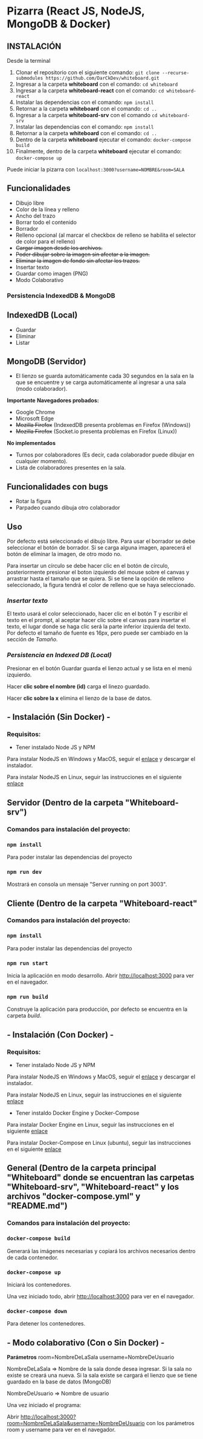 # **Pizarra (React JS, NodeJS, MongoDB & Docker)**

## **INSTALACIÓN**
Desde la terminal
1. Clonar el repositorio con el siguiente comando:
    ```git clone --recurse-submodules https://github.com/DarCkDev/whiteboard.git```
2. Ingresar a la carpeta **whiteboard** con el comando:
    ```cd whiteboard```
3. Ingresar a la carpeta **whiteboard-react** con el comando:
    ```cd whiteboard-react```
4. Instalar las dependencias con el comando:
    ```npm install```
5. Retornar a la carpeta **whiteboard** con el comando:
    ```cd ..```
6. Ingresar a la carpeta **whiteboard-srv** con el comando
    ```cd whiteboard-srv```
7. Instalar las dependencias con el comando:
    ```npm install```
8. Retornar a la carpeta **whiteboard** con el comando:
    ```cd ..```
9. Dentro de la carpeta **whiteboard** ejecutar el comando:
    ```docker-compose build```
10. Finalmente, dentro de la carpeta **whiteboard** ejecutar el comando:
    ```docker-compose up```

Puede iniciar la pizarra con ```localhost:3000?username=NOMBRE&room=SALA```

## **Funcionalidades**

- Dibujo libre
- Color de la línea y relleno
- Ancho del trazo
- Borrar todo el contenido
- Borrador
- Relleno opcional (al marcar el checkbox de relleno se habilita el selector de color para el relleno)
- ~~Cargar imagen desde los archivos.~~
- ~~Poder dibujar sobre la imagen sin afectar a la imagen.~~
- ~~Eliminar la imagen de fondo sin afectar los trazos.~~
- Insertar texto
- Guardar como imagen (PNG)
- Modo Colaborativo

### Persistencia IndexedDB & MongoDB

## IndexedDB (Local)
- Guardar
- Eliminar
- Listar

## MongoDB (Servidor)
- El lienzo se guarda automáticamente cada 30 segundos en la sala en la que se encuentre y se carga automáticamente al ingresar a una sala (modo colaborador).

**Importante** 
**Navegadores probados:**

- Google Chrome
- Microsoft Edge
- ~~Mozilla Firefox~~ (IndexedDB presenta problemas en Firefox (Windows))
- ~~Mozilla Firefox~~ (Socket.io presenta problemas en Firefox (Linux))

**No implementados**
- Turnos por colaboradores (Es decir, cada colaborador puede dibujar en cualquier momento).
- Lista de colaboradores presentes en la sala.

## **Funcionalidades con bugs**

- Rotar la figura
- Parpadeo cuando dibuja otro colaborador


## **Uso**

Por defecto está seleccionado el dibujo libre.
Para usar el borrador se debe seleccionar el botón de borrador.
Si se carga alguna imagen, aparecerá el botón de eliminar la imagen, de otro modo no.

Para insertar un círculo se debe hacer clic en el botón de círculo, posteriormente presionar el boton izquierdo del mouse sobre el canvas y arrastrar hasta el tamaño que se quiera.
Si se tiene la opción de relleno seleccionado, la figura tendrá el color de relleno que se haya seleccionado.

### _**Insertar texto**_

El texto usará el color seleccionado, hacer clic en el botón T y escribir el texto en el prompt, al aceptar hacer clic sobre el canvas para insertar el texto, el lugar donde se haga clic será la parte inferior izquierda del texto. Por defecto el tamaño de fuente es 16px, pero puede ser cambiado en la sección de _Tamaño_.

### _**Persistencia en Indexed DB (Local)**_

Presionar en el botón Guardar guarda el lienzo actual y se lista en el menú izquierdo.

Hacer **clic sobre el nombre (id)** carga el linezo guardado.

Hacer **clic sobre la x** elimina el lienzo de la base de datos.

## - **Instalación (Sin Docker)** -

### Requisitos:

- Tener instalado Node JS y NPM

Para instalar NodeJS en Windows y MacOS, seguir el [enlace](https://nodejs.org/en/) y descargar el instalador.

Para instalar NodeJS en Linux, seguir las instrucciones en el siguiente [enlace](https://github.com/nodesource/distributions/blob/master/README.md)


## Servidor (Dentro de la carpeta "Whiteboard-srv")

### Comandos para instalación del proyecto:

### `npm install`

Para poder instalar las dependencias del proyecto

### `npm run dev`

Mostrará en consola un mensaje "Server running on port 3003".

## Cliente (Dentro de la carpeta "Whiteboard-react"

### Comandos para instalación del proyecto:

### `npm install`

Para poder instalar las dependencias del proyecto

### `npm run start`

Inicia la aplicación en modo desarrollo.
Abrir [http://localhost:3000](http://localhost:3000) para ver en el navegador.

### `npm run build`

Construye la aplicación para producción, por defecto se encuentra en la carpeta _build_.


## - **Instalación (Con Docker)** -

### Requisitos:

- Tener instalado Node JS y NPM

Para instalar NodeJS en Windows y MacOS, seguir el [enlace](https://nodejs.org/en/) y descargar el instalador.

Para instalar NodeJS en Linux, seguir las instrucciones en el siguiente [enlace](https://github.com/nodesource/distributions/blob/master/README.md)

- Tener instaldo Docker Engine y Docker-Compose

Para instalar Docker Engine en Linux, seguir las instrucciones en el siguiente [enlace](https://docs.docker.com/engine/install/)

Para instalar Docker-Compose en Linux (ubuntu), seguir las instrucciones en el siguiente [enlace](https://www.digitalocean.com/community/tutorials/how-to-install-and-use-docker-compose-on-ubuntu-20-04-es)


## General (Dentro de la carpeta principal "Whiteboard" donde se encuentran las carpetas "Whiteboard-srv", "Whiteboard-react" y los archivos "docker-compose.yml" y "README.md")

### Comandos para instalación del proyecto:

### `docker-compose build`

Generará las imágenes necesarias y copiará los archivos necesarios dentro de cada contenedor.

### `docker-compose up`

Iniciará los contenedores.

Una vez iniciado todo, abrir [http://localhost:3000](http://localhost:3000) para ver en el navegador.

### `docker-compose down`
Para detener los contenedores.

## - Modo colaborativo (Con o Sin Docker) -
**Parámetros**
room=NombreDeLaSala
username=NombreDeUsuario

NombreDeLaSala => Nombre de la sala donde desea ingresar. Si la sala no existe se creará una nueva. Si la sala existe se cargará el lienzo que se tiene guardado en la base de datos (MongoDB)

NombreDeUsuario => Nombre de usuario

Una vez iniciado el programa:

Abrir [http://localhost:3000?room=NombreDeLaSala&username=NombreDeUsuario](http://localhost:3000?room=NombreDeLaSala&username=NombreDeUsuario) con los parámetros room y username para ver en el navegador.
